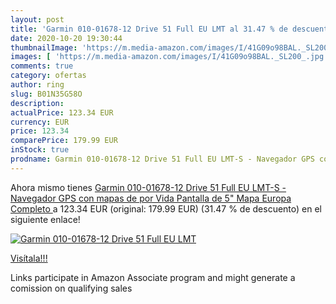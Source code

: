 ```yaml
---
layout: post
title: 'Garmin 010-01678-12 Drive 51 Full EU LMT al 31.47 % de descuento'
date: 2020-10-20 19:30:44
thumbnailImage: 'https://m.media-amazon.com/images/I/41G09o98BAL._SL200_.jpg'
images: [ 'https://m.media-amazon.com/images/I/41G09o98BAL._SL200_.jpg' ]
comments: true
category: ofertas
author: ring
slug: B01N35G58O
description:
actualPrice: 123.34 EUR
currency: EUR
price: 123.34
comparePrice: 179.99 EUR
inStock: true
prodname: Garmin 010-01678-12 Drive 51 Full EU LMT-S - Navegador GPS con mapas de por Vida  Pantalla de 5"  Mapa Europa Completo 
---
```


Ahora mismo tienes [Garmin 010-01678-12 Drive 51 Full EU LMT-S - Navegador GPS con mapas de por Vida  Pantalla de 5"  Mapa Europa Completo ](https://www.amazon.es/dp/B01N35G58O/?tag=tolees-21) a 123.34 EUR (original: 179.99 EUR) (31.47 %  de descuento) en el siguiente enlace!

[![Garmin 010-01678-12 Drive 51 Full EU LMT](https://m.media-amazon.com/images/I/41G09o98BAL._SL200_.jpg)](https://www.amazon.es/dp/B01N35G58O/?tag=tolees-21)

[Visítala!!!](https://www.amazon.es/dp/B01N35G58O/?tag=tolees-21)

Links participate in Amazon Associate program and might generate a comission on qualifying sales
